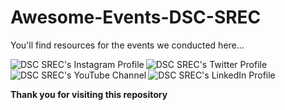 
# Awesome-Events-DSC-SREC
You'll find resources for the events we conducted here...

<a title="Instagram" href="https://www.instagram.com/dscsrec">
  <img align="left" src="https://img.icons8.com/fluent/48/000000/instagram-new.png" alt="DSC SREC's Instagram Profile">
</a>
<a title="Twitter" href="https://twitter.com/dscsrec">
  <img align="left" src="https://img.icons8.com/fluent/48/000000/twitter.png" alt="DSC SREC's Twitter Profile">
</a>
<a title="YouTube" href="https://www.youtube.com/dscsrec">
  <img align="left" src="https://img.icons8.com/fluent/48/000000/youtube-play--v2.png" alt="DSC SREC's YouTube Channel">
</a>
<a title="LinkedIn" href="https://www.linkedin.com/company/dscsrec">
  <img align="left" src="https://img.icons8.com/fluent/48/000000/linkedin.png" alt="DSC SREC's LinkedIn Profile">
</a>
<br clear="all"/>


**Thank you for visiting this repository**